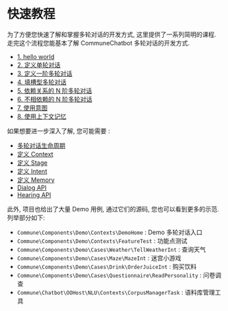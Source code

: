 # 快速教程

为了方便您快速了解和掌握多轮对话的开发方式, 这里提供了一系列简明的课程. 走完这个流程您能基本了解 CommuneChatbot 多轮对话的开发方式.

* [1. hello world](/docs/lesions/helloworld.md)
* [2. 定义单轮对话](/docs/lesions/single-turn-convo.md)
* [3. 定义一阶多轮对话](/docs/lesions/first-order-convo.md)
* [4. 填槽型多轮对话](/docs/lesions/slot-filling.md)
* [5. 依赖关系的 N 阶多轮对话](/docs/lesions/n-order-convo.md)
* [6. 不相依赖的 N 阶多轮对话](/docs/lesions/n-thread-convo.md)
* [7. 使用意图](/docs/lesions/intent.md)
* [8. 使用上下文记忆](/docs/lesions/memory.md)

如果想要进一步深入了解, 您可能需要 :

- [多轮对话生命周期](/docs/dm-lifecircle.md)
- [定义 Context](/docs/dm/context.md)
- [定义 Stage](/docs/dm/stage.md)
- [定义 Intent](/docs/dm/intent.md)
- [定义 Memory](/docs/dm/memory.md)
- [Dialog API](/docs/dm/dialog.md)
- [Hearing API](/docs/dm/hearing.md)


此外, 项目也给出了大量 Demo 用例, 通过它们的源码, 您也可以看到更多的示范. 列举部分如下:

- ```Commune\Components\Demo\Contexts\DemoHome``` : Demo 多轮对话入口
- ```Commune\Components\Demo\Contexts\FeatureTest``` : 功能点测试
- ```Commune\Components\Demo\Cases\Weather\TellWeatherInt``` : 查询天气
- ```Commune\Components\Demo\Cases\Maze\MazeInt``` : 迷宫小游戏
- ```Commune\Components\Demo\Cases\Drink\OrderJuiceInt``` : 购买饮料
- ```Commune\Components\Demo\Cases\Questionnaire\ReadPersonality``` : 问卷调查
- ```Commune\Chatbot\OOHost\NLU\Contexts\CorpusManagerTask``` : 语料库管理工具






